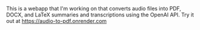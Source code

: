 This is a webapp that I'm working on that converts audio files into PDF, DOCX, and LaTeX summaries and transcriptions using the OpenAI API.
Try it out at https://audio-to-pdf.onrender.com
